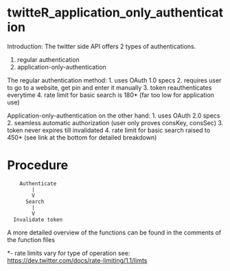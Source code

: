 twitteR_application_only_authentication
=======================================
Introduction:
The twitter side API offers 2 types of authentications.
1. regular authentication
2. application-only-authentication

The regular authentication method:
	1. uses OAuth 1.0 specs
	2. requires user to go to a website, get pin and enter it manually
	3. token reauthenticates everytime
	4. rate limit for basic search is 180* (far too low for application use)

Application-only-authentication on the other hand:
	1. uses OAuth 2.0 specs
	2. seamless automatic authorization (user only proves consKey, consSec)
	3. token never expires till invalidated
	4. rate limit for basic search raised to 450* (see link at the bottom for detailed breakdown)

Procedure
=======================================

        Authenticate
            |
            V
          Search
            |
            V
      Invalidate token

A more detailed overview of the functions can be found in the comments of the function files

*- rate limits vary for type of operation see: https://dev.twitter.com/docs/rate-limiting/1.1/limts

